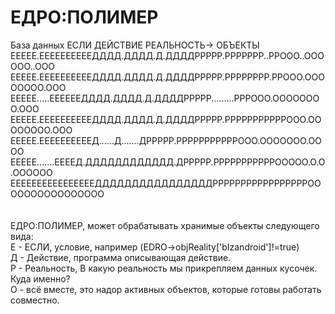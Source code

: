# ЕДРО:ПОЛИМЕР
База данных ЕСЛИ    ДЕЙСТВИЕ       РЕАЛЬНОСТЬ->       ОБЪЕКТЫ <br/>
ЕЕЕЕЕ.ЕЕЕЕЕЕЕЕЕЕДДДД.ДДДД.Д.ДДДДРРРРР.РРРРРРР..РРООО..ОООООО..ООО<br/>
ЕЕЕЕЕ.ЕЕЕЕЕЕЕЕЕЕДДДД.ДДДД.Д.ДДДДРРРРР.РРРРРРРР.РРООО.ОООООООО.ООО<br/>
ЕЕЕЕЕ.....ЕЕЕЕЕЕДДДД.ДДДД.Д.ДДДДРРРРР.........РРРООО.ОООООООО.ООО<br/>
EЕЕЕЕ.ЕЕЕЕЕЕЕЕЕЕДДДД.ДДДД.Д.ДДДДРРРРР.РРРРРРРРРРРООО.ОООООООО.ООО<br/>
ЕЕЕЕЕ.ЕЕЕЕЕЕЕЕЕЕД......Д.......ДРРРРР.РРРРРРРРРРРООО.ООООООО.ОООО<br/>
ЕЕЕЕЕ.......ЕЕЕЕД.ДДДДДДДДДДДД.ДРРРРР.РРРРРРРРРРРООООО.О.О.ОООООО<br/>
ЕЕЕЕЕЕЕЕЕЕЕЕЕЕЕЕДДДДДДДДДДДДДДДДРРРРРРРРРРРРРРРРРОООООООООООООООО<br/>
<br/>
<br/>
ЕДРО:ПОЛИМЕР, может обрабатывать хранимые объекты следующего вида:<br/>
Е - ЕСЛИ, условие, например (EDRO->objReality['bIzandroid']!=true)<br/>
Д - Действие, программа описывающая действие.<br/>
Р - Реальность, В какую  реальность мы прикрепляем данных кусочек. Куда именно?<br/>
О - всё вместе, это надор активных объектов, которые готовы работать совместно.<br/><br/>


